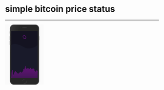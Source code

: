 # simple bitcoin price status

---

<div><img src="https://raw.githubusercontent.com/zlydenko/bitcoin-price/master/preview/preview.gif" width="25%" alt="working example of app"></div>
